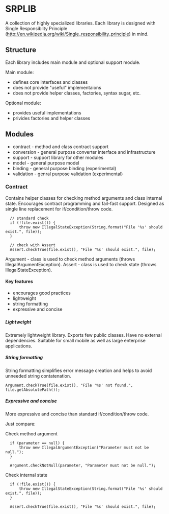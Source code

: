 # SRPLIB

  A collection of highly specialized libraries. Each library is designed with Single Responsiblity Principle 
  (http://en.wikipedia.org/wiki/Single_responsibility_principle) in mind. 

## Structure
  
  Each library includes main module and optional support module. 
  
Main module:
  
  - defines core interfaces and classes
  - does not provide "useful" implementaions 
  - does not provide helper classes, factories, syntax sugar, etc.
    
Optional module:

  - provides useful implementations
  - privides factories and helper classes

## Modules

  - contract - method and class contract support
  - conversion - general purpose converter interface and infrastructure
  - support  - support library for other modules
  - model - general purpose model
  - binding - general purpose binding (experimental)
  - validation - genral purpose validation (experimental)
  
### Contract
  
  Contains helper classes for checking method arguments and class internal state. Encourages contract programming and 
fail-fast support. Designed as single line replacement for if/condition/throw code. 

      // standard check
      if (!file.exist()) {
          throw new IllegalStateException(String.format("File '%s' should exist.", file));
      }

      // check with Assert
      Assert.checkTrue(file.exist(), "File '%s' should exist.", file);
  
  Argument - class is used to check method arguments (throws IllegalArgumentException).
  Assert - class is used to check state (throws IllegalStateException).

#### Key features

  - encourages good practices
  - lightweight
  - string formatting
  - expressive and concise

##### 

##### Lightweight

  Extremely lightweight library. Exports few public classes. Have no external dependencies. Suitable for small mobile 
  as well as large enterprise applications.
  
##### String formatting

  String formatting simplifies error message creation and helps to avoid unneeded string contatenation.
  
    Argument.checkTrue(file.exist(), "File '%s' not found.", file.getAbsolutePath());
    
##### Expressive and concise

  More expressive and concise than standard if/condition/throw code.

Just compare:
  
  Check method argument  
    
      if (parameter == null) {
          throw new IllegalArgumentException("Parameter must not be null.");
      }
      
      Argument.checkNotNull(parameter, "Parameter must not be null.");

  Check internal state

      if (!file.exist()) {
          throw new IllegalStateException(String.format("File '%s' should exist.", file));
      }

      Assert.checkTrue(file.exist(), "File '%s' should exist.", file);

